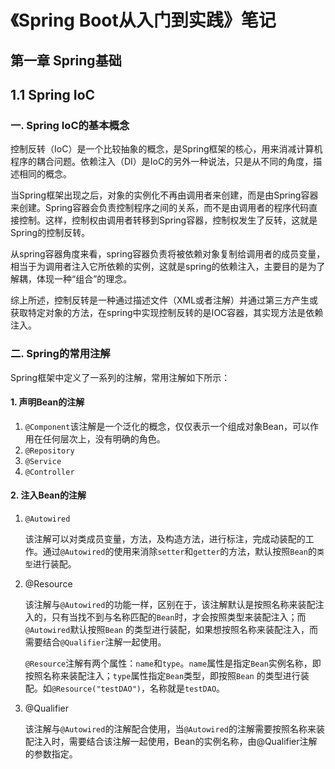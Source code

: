 # 《Spring Boot从入门到实践》笔记

## 第一章 Spring基础

## 1.1 Spring IoC

### 一. Spring IoC的基本概念

控制反转（IoC）是一个比较抽象的概念，是Spring框架的核心，用来消减计算机程序的耦合问题。依赖注入（DI）是IoC的另外一种说法，只是从不同的角度，描述相同的概念。

当Spring框架出现之后，对象的实例化不再由调用者来创建，而是由Spring容器来创建。Spring容器会负责控制程序之间的关系，而不是由调用者的程序代码直接控制。这样，控制权由调用者转移到Spring容器，控制权发生了反转，这就是Spring的控制反转。

从spring容器角度来看，spring容器负责将被依赖对象复制给调用者的成员变量，相当于为调用者注入它所依赖的实例，这就是spring的依赖注入，主要目的是为了解耦，体现一种“组合”的理念。

综上所述，控制反转是一种通过描述文件（XML或者注解）并通过第三方产生或获取特定对象的方法，在spring中实现控制反转的是IOC容器，其实现方法是依赖注入。

### 二. Spring的常用注解

Spring框架中定义了一系列的注解，常用注解如下所示：

#### 1. 声明Bean的注解

1. `@Component`该注解是一个泛化的概念，仅仅表示一个组成对象Bean，可以作用在任何层次上，没有明确的角色。
2. `@Repository`
3. `@Service`
4. `@Controller`

#### 2. 注入Bean的注解

1. `@Autowired`

   该注解可以对类成员变量，方法，及构造方法，进行标注，完成动装配的工作。通过`@Autowired`的使用来消除`setter`和`getter`的方法，默认按照`Bean`的`类型`进行装配。

2. @Resource

   该注解与`@Autowired`的功能一样，区别在于，该注解默认是按照名称来装配注入的，只有当找不到与名称匹配的`Bean`时，才会按照类型来装配注入；而`@Autowired`默认按照`Bean`
   的类型进行装配，如果想按照名称来装配注入，而需要结合`@Qualifier`注解一起使用。

   `@Resource`注解有两个属性：`name`和`type`。`name`属性是指定`Bean`实例名称，即按照名称来装配注入；`type`属性指定`Bean`类型，即按照`Bean`
   的类型进行装配。如`@Resource("testDAO")`，名称就是`testDAO`。

3. @Qualifier

   该注解与`@Autowired`的注解配合使用，当`@Autowired`的注解需要按照名称来装配注入时，需要结合该注解一起使用，Bean的实例名称，由@Qualifier注解的参数指定。


